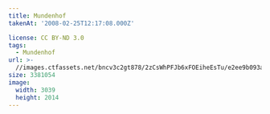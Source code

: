 ```yaml
---
title: Mundenhof
takenAt: '2008-02-25T12:17:08.000Z'

license: CC BY-ND 3.0
tags:
  - Mundenhof
url: >-
  //images.ctfassets.net/bncv3c2gt878/2zCsWhPFJb6xFOEiheEsTu/e2ee9b093a34fd7b45cbb2a0bddc0d2b/mundenhof_4560351710_o
size: 3381054
image:
  width: 3039
  height: 2014
---
```

